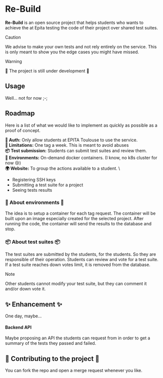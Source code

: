# Re-Build

**Re-Build** is an open source project that helps students who wants to achieve the at Epita testing the code of their project over shared test suites.

> [!CAUTION]
> We advise to make your own tests and not rely entirely on the service.
> This is only meant to show you the edge cases you might have missed.

> [!WARNING]
> 🚧 The project is still under development 🚧

## Usage
Well... not for now ;-;

## Roadmap
Here is a list of what we would like to implement as quickly as possible as a proof of concept.

**🔑 Auth:** Only allow students at EPITA Toulouse to use the service. \
**📛 Limitations:** One tag a week. This is meant to avoid abuses \
**📦 Test submission:** Students can submit test suites and review them. \
**🚢 Environments:** On-demand docker containers. (I know, no k8s cluster for now 😢) \
**🌍 Website:** To group the actions available to a student. \
* Registering SSH keys
* Submitting a test suite for a project
* Seeing tests results

### 🚢 About environments 🚢
The idea is to setup a container for each tag request. The container will be built upon an image especially created for the selected project. After running the code, the container will send the results to the database and stop.

### 📦 About test suites 📦
The test suites are submitted by the students, for the students. So they are responsible of their operation.
Students can review and vote for a test suite. If a test suite reaches down votes limit, it is removed from the database.

> [!NOTE]
> Other students cannot modify your test suite, but they can comment it and/or down vote it.

## ✨ Enhancement ✨
One day, maybe...

#### Backend API
Maybe proposing an API the students can request from in order to get a summary of the tests they passed and failed.

## 💜 Contributing to the project 💜
You can fork the repo and open a merge request whenever you like.